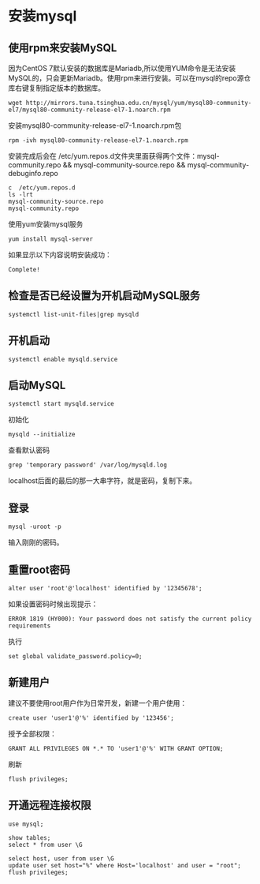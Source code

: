 # 安装mysql

## 使用rpm来安装MySQL

因为CentOS 7默认安装的数据库是Mariadb,所以使用YUM命令是无法安装MySQL的，只会更新Mariadb。使用rpm来进行安装。可以在mysql的repo源仓库右键复制指定版本的数据库。  

	wget http://mirrors.tuna.tsinghua.edu.cn/mysql/yum/mysql80-community-el7/mysql80-community-release-el7-1.noarch.rpm

安装mysql80-community-release-el7-1.noarch.rpm包  

	rpm -ivh mysql80-community-release-el7-1.noarch.rpm
	
安装完成后会在 /etc/yum.repos.d文件夹里面获得两个文件：mysql-community.repo && mysql-community-source.repo && mysql-community-debuginfo.repo  
	
	c  /etc/yum.repos.d
	ls -lrt
	mysql-community-source.repo
	mysql-community.repo
	
使用yum安装mysql服务  

	yum install mysql-server

如果显示以下内容说明安装成功：  

	Complete!

## 检查是否已经设置为开机启动MySQL服务

	systemctl list-unit-files|grep mysqld

## 开机启动

	systemctl enable mysqld.service

## 启动MySQL

	systemctl start mysqld.service

初始化  

	mysqld --initialize

查看默认密码  

	grep 'temporary password' /var/log/mysqld.log

localhost后面的最后的那一大串字符，就是密码，复制下来。  

## 登录

	mysql -uroot -p

输入刚刚的密码。  

## 重置root密码

	alter user 'root'@'localhost' identified by '12345678';

如果设置密码时候出现提示：  

	ERROR 1819 (HY000): Your password does not satisfy the current policy requirements

执行  
	
	set global validate_password.policy=0;

## 新建用户

建议不要使用root用户作为日常开发，新建一个用户使用：
	
	create user 'user1'@'%' identified by '123456';

授予全部权限：  

	GRANT ALL PRIVILEGES ON *.* TO 'user1'@'%' WITH GRANT OPTION;

刷新  

	flush privileges;

## 开通远程连接权限

	use mysql;

	show tables;
	select * from user \G

	select host, user from user \G
	update user set host="%" where Host='localhost' and user = "root";
	flush privileges;


